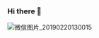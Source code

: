 ### Hi there 👋

<!--
**Null-border/Null-border** is a ✨ _special_ ✨ repository because its `README.md` (this file) appears on your GitHub profile.

Here are some ideas to get you started:

- 🔭 I’m currently working on ...
- 🌱 I’m currently learning ...
- 👯 I’m looking to collaborate on ...
- 🤔 I’m looking for help with ...
- 💬 Ask me about ...
- 📫 How to reach me: ...
- 😄 Pronouns: ...
- ⚡ Fun fact: ...
-->

![微信图片_20190220130015](https://user-images.githubusercontent.com/47939948/174695975-095c0afb-e7fe-40f4-b613-9ae9158131f9.jpg)
